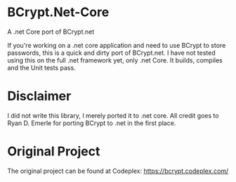 # BCrypt.Net-Core
A .net Core port of BCrypt.net

If you're working on a .net core application and need to use BCrypt to store passwords, this is a quick and dirty port of BCrypt.net.
I have not tested using this on the full .net framework yet, only .net Core. It builds, compiles and the Unit tests pass. 

# Disclaimer
I did not write this library, I merely ported it to .net core. All credit goes to Ryan D. Emerle for porting BCrypt to .net in the first place.

# Original Project
The original project can be found at Codeplex: https://bcrypt.codeplex.com/

